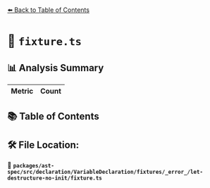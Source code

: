 [⬅️ Back to Table of Contents](../../../../../../../../index.md)

# 📄 `fixture.ts`

## 📊 Analysis Summary

| Metric | Count |
|--------|-------|

## 📚 Table of Contents


## 🛠️ File Location:
📂 **`packages/ast-spec/src/declaration/VariableDeclaration/fixtures/_error_/let-destructure-no-init/fixture.ts`**